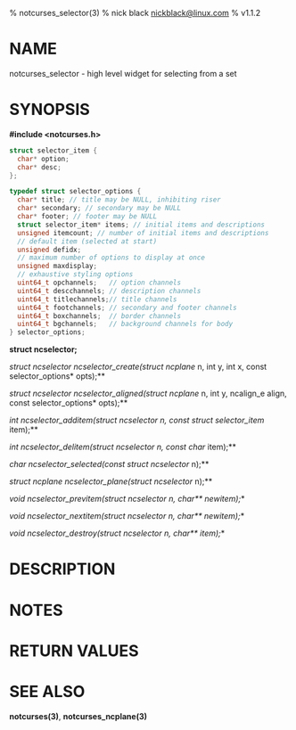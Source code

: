 % notcurses_selector(3)
% nick black <nickblack@linux.com>
% v1.1.2

# NAME

notcurses_selector - high level widget for selecting from a set

# SYNOPSIS

**#include <notcurses.h>**

```c
struct selector_item {
  char* option;
  char* desc;
};

typedef struct selector_options {
  char* title; // title may be NULL, inhibiting riser
  char* secondary; // secondary may be NULL
  char* footer; // footer may be NULL
  struct selector_item* items; // initial items and descriptions
  unsigned itemcount; // number of initial items and descriptions
  // default item (selected at start)
  unsigned defidx;
  // maximum number of options to display at once
  unsigned maxdisplay;
  // exhaustive styling options
  uint64_t opchannels;   // option channels
  uint64_t descchannels; // description channels
  uint64_t titlechannels;// title channels
  uint64_t footchannels; // secondary and footer channels
  uint64_t boxchannels;  // border channels
  uint64_t bgchannels;   // background channels for body
} selector_options;
```

**struct ncselector;**

**struct ncselector* ncselector_create(struct ncplane* n, int y, int x, const selector_options* opts);**

**struct ncselector* ncselector_aligned(struct ncplane* n, int y, ncalign_e align, const selector_options* opts);**

**int ncselector_additem(struct ncselector* n, const struct selector_item* item);**

**int ncselector_delitem(struct ncselector* n, const char* item);**

**char* ncselector_selected(const struct ncselector* n);**

**struct ncplane* ncselector_plane(struct ncselector* n);**

**void ncselector_previtem(struct ncselector* n, char\*\* newitem);**

**void ncselector_nextitem(struct ncselector* n, char\*\* newitem);**

**void ncselector_destroy(struct ncselector* n, char\*\* item);**

# DESCRIPTION

# NOTES

# RETURN VALUES

# SEE ALSO

**notcurses(3)**, **notcurses_ncplane(3)**
